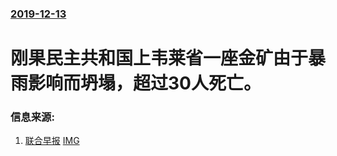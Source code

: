 ### [2019-12-13](/news/2019/12/13/index.md)

##### 
#  刚果民主共和国上韦莱省一座金矿由于暴雨影响而坍塌，超过30人死亡。 




### 信息来源:

1. [联合早报](https://www.zaobao.com.sg/realtime/world/story20191216-1013779) [IMG](https://www.zaobao.com.sg/sites/all/themes/zb2019/dist/images/zbsg/default-image.png)
